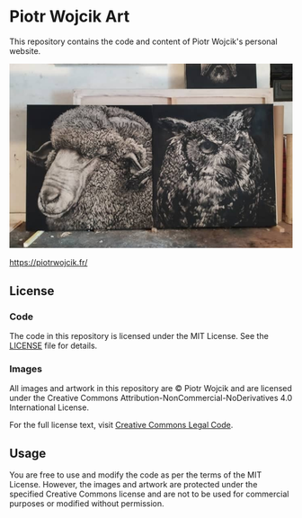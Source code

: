 # Piotr Wojcik Art

This repository contains the code and content of Piotr Wojcik's personal website.

![black and white paintings](public/assets/medias/medium/belierchouette.jpg)

https://piotrwojcik.fr/

## License

### Code
The code in this repository is licensed under the MIT License. See the [LICENSE](LICENSE) file for details.

### Images
All images and artwork in this repository are © Piotr Wojcik and are licensed under the Creative Commons Attribution-NonCommercial-NoDerivatives 4.0 International License.

For the full license text, visit [Creative Commons Legal Code](https://creativecommons.org/licenses/by-nc-nd/4.0/legalcode).

## Usage

You are free to use and modify the code as per the terms of the MIT License. However, the images and artwork are protected under the specified Creative Commons license and are not to be used for commercial purposes or modified without permission.
